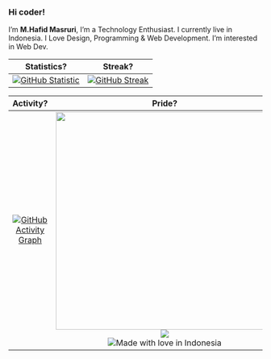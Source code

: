 ### Hi coder!
I’m <b>M.Hafid Masruri</b>, I’m a Technology Enthusiast. I currently live in Indonesia. I Love Design, Programming & Web Development. I’m interested in Web Dev.

|Statistics?|Streak?|
|:-------------------------:|:-------------------------:|
|[![GitHub Statistic](https://github-readme-stats-eight-theta.vercel.app/api?username=x-axis17&show_icons=true&theme=midnight-purple&include_all_commits=true&count_private=true&hide_border=true)](https://github.com/x-axis17)|[![GitHub Streak](https://github-readme-streak-stats.herokuapp.com?user=x-axis17&theme=midnight-purple&hide_border=true)](https://github.com/x-axis17)|

|Activity?|Pride?|
|:-------------------------:|:-------------------------:|
|[![GitHub Activity Graph](https://activity-graph.herokuapp.com/graph?username=x-axis17&bg_color=000000&color=fefefe&line=7f3ace&point=fefefe&area=true&hide_border=true)](https://github.com/x-axis17)|<img width="432" src="https://github-readme-stats-eight-theta.vercel.app/api/top-langs/?username=x-axis17&layout=compact&langs_count=8&theme=midnight-purple&hide=css,tsql,html,scss,less,makefile,shell,dockerfile&hide_border=true" /><br/><img src="https://komarev.com/ghpvc/?username=x-axis17&style=for-the-badge&color=7f3ace&bg=000"/><br/>![Made with love in Indonesia](https://madewithlove.now.sh/id?heart=true&colorA=%23000000&colorB=%23ff0000&template=for-the-badge)|
